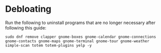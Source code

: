 # Debloating

Run the following to uninstall programs that are no longer necessary after following this guide:

```
sudo dnf remove clapper gnome-boxes gnome-calendar gnome-connections gnome-contacts gnome-maps gnome-terminal gnome-tour gnome-weather simple-scan totem totem-plugins yelp -y
```
